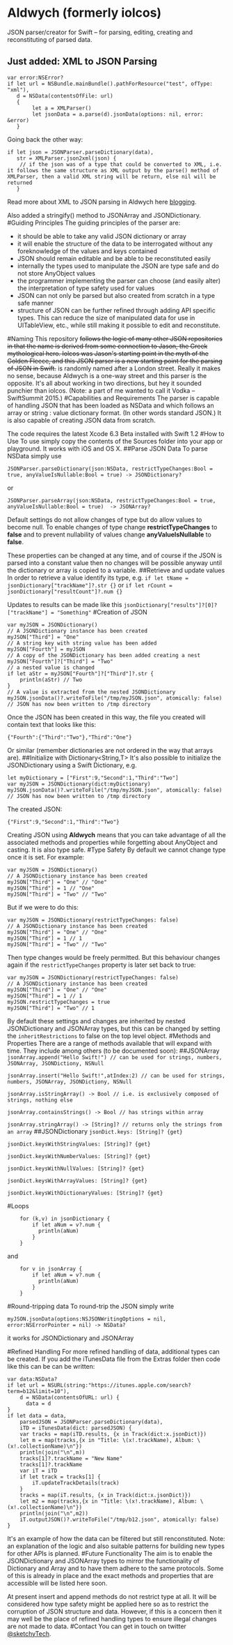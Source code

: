 # Aldwych (formerly iolcos)
JSON parser/creator for Swift &ndash; for parsing, editing, creating and reconstituting of parsed data.
## Just added: XML to JSON Parsing
```
var error:NSError?
if let url = NSBundle.mainBundle().pathForResource("test", ofType: "xml"),
   d = NSData(contentsOfFile: url)
   {
        let a = XMLParser()
        let jsonData = a.parse(d).jsonData(options: nil, error: &error)
   }
```
Going back the other way:
```
if let json = JSONParser.parseDictionary(data),
   str = XMLParser.json2xml(json) {
    // if the json was of a type that could be converted to XML, i.e. it follows the same structure as XML output by the parse() method of XMLParser, then a valid XML string will be return, else nil will be returned
   }
```
Read more about XML to JSON parsing in Aldwych here [blogging](http://sketchytech.blogspot.com).

Also added a stringify() method to JSONArray and JSONDictionary.
#Guiding Principles
The guiding principles of the parser are:

* it should be able to take any valid JSON dictionary or array
* it will enable the structure of the data to be interrogated without any foreknowledge of the values and keys contained
* JSON should remain editable and be able to be reconstituted easily
* internally the types used to manipulate the JSON are type safe and do not store AnyObject values
* the programmer implementing the parser can choose (and easily alter) the interpretation of type safety used for values
* JSON can not only be parsed but also created from scratch in a type safe manner
* structure of JSON can be further refined through adding API specific types. This can reduce the size of manipulated data for use in UITableView, etc., while still making it possible to edit and reconstitute.

#Naming
This repository ~~follows the logic of many other JSON repositories in that the name is derived from some connection to Jason, the Greek mythological hero. Iolcos was Jason's starting point in the myth of the Golden Fleece, and this JSON parser is a new starting point for the parsing of JSON in Swift.~~ is randomly named after a London street. Really it makes no sense, because Aldwych is a one-way street and this parser is the opposite. It's all about working in two directions, but hey it sounded punchier than iolcos. (Note: a part of me wanted to call it Vodka &ndash; SwiftSummit 2015.) 
#Capabilities and Requirements
The parser is capable of handling JSON that has been loaded as NSData and which follows an array or string : value dictionary format. (In other words standard JSON.) It is also capable of creating JSON data from scratch.

The code requires the latest Xcode 6.3 Beta installed with Swift 1.2
#How to Use
To use simply copy the contents of the Sources folder into your app or playground. It works with iOS and OS X.
##Parse JSON Data
To parse NSData simply use

`JSONParser.parseDictionary(json:NSData, restrictTypeChanges:Bool = true, anyValueIsNullable:Bool = true) -> JSONDictionary?`

or 

`JSONParser.parseArray(json:NSData, restrictTypeChanges:Bool = true, anyValueIsNullable:Bool = true)  -> JSONArray?`

Default settings do not allow changes of type but do allow values to become null. To enable changes of type change **restrictTypeChanges** to **false** and to prevent nullability of values change **anyValueIsNullable** to **false**.

These properties can be changed at any time, and of course if the JSON is parsed into a constant value then no changes will be possible anyway until the dictionary or array is copied to a variable.
##Retrieve and update values
In order to retrieve a value identify its type, e.g. `if let tName = jsonDictionary["trackName"]?.str {}` or `if let rCount = jsonDictionary["resultCount"]?.num {}`

Updates to results can be made like this `jsonDictionary["results"]?[0]?["trackName"] = "Something"`
#Creation of JSON
    
    var myJSON = JSONDictionary()
    // A JSONDictionary instance has been created
    myJSON["Third"] = "One"
    // A string key with string value has been added
    myJSON["Fourth"] = myJSON
    // A copy of the JSONDictionary has been added creating a nest
    myJSON["Fourth"]?["Third"] = "Two"
    // a nested value is changed
    if let aStr = myJSON["Fourth"]?["Third"]?.str {
        println(aStr) // Two
    }
    // A value is extracted from the nested JSONDictionary
    myJSON.jsonData()?.writeToFile("/tmp/myJSON.json", atomically: false)
    // JSON has now been written to /tmp directory

Once the JSON has been created in this way, the file you created will contain text that looks like this:

`{"Fourth":{"Third":"Two"},"Third":"One"}`

Or similar (remember dictionaries are not ordered in the way that arrays are).
##Initialize with Dictionary<String,T>
It's also possible to initialize the JSONDictionary using a Swift Dictionary, e.g.

    let myDictionary = ["First":9,"Second":1,"Third":"Two"]
    var myJSON = JSONDictionary(dict:myDictionary)
    myJSON.jsonData()?.writeToFile("/tmp/myJSON.json", atomically: false)
    // JSON has now been written to /tmp directory

The created JSON:

`{"First":9,"Second":1,"Third":"Two"}`

Creating JSON using **Aldwych** means that you can take advantage of all the associated methods and properties while forgetting about AnyObject and casting. It is also type safe.
#Type Safety
By default we cannot change type once it is set. For example:
    
    var myJSON = JSONDictionary()
    // A JSONDictionary instance has been created
    myJSON["Third"] = "One" // "One"
    myJSON["Third"] = 1 // "One"
    myJSON["Third"] = "Two" // "Two"

But if we were to do this:
    
    var myJSON = JSONDictionary(restrictTypeChanges: false)
    // A JSONDictionary instance has been created
    myJSON["Third"] = "One" // "One"
    myJSON["Third"] = 1 // 1
    myJSON["Third"] = "Two" // "Two"

Then type changes would be freely permitted. But this behaviour changes again if the `restrictTypeChanges` property is later set back to true:

    var myJSON = JSONDictionary(restrictTypeChanges: false)
    // A JSONDictionary instance has been created
    myJSON["Third"] = "One" // "One"
    myJSON["Third"] = 1 // 1
    myJSON.restrictTypeChanges = true
    myJSON["Third"] = "Two" // 1

By default these settings and changes are inherited by nested JSONDictionary and JSONArray types, but this can be changed by setting the `inheritRestrictions` to false on the top level object.
#Methods and Properties
There are a range of methods available that will expand with time. They include among others (to be documented soon):
##JSONArray
`jsonArray.append("Hello Swift!") // can be used for strings, numbers, JSONArray, JSONDictiony, NSNull`

`jsonArray.insert("Hello Swift!",atIndex:2) // can be used for strings, numbers, JSONArray, JSONDictiony, NSNull`

`jsonArray.isStringArray() -> Bool // i.e. is exclusively composed of strings, nothing else`

`jsonArray.containsStrings() -> Bool // has strings within array`

`jsonArray.stringArray() -> [String]? // returns only the strings from an array`
##JSONDictionary
`jsonDict.keys: [String]? {get}`

`jsonDict.keysWithStringValues: [String]? {get}`

`jsonDict.keysWithNumberValues: [String]? {get}`

`jsonDict.keysWithNullValues: [String]? {get}`

`jsonDict.keysWithArrayValues: [String]? {get}`

`jsonDict.keysWithDictionaryValues: [String]? {get}`

#Loops

        for (k,v) in jsonDictionary {
            if let aNum = v?.num {
              println(aNum)
            }
        }

and

        for v in jsonArray {
            if let aNum = v?.num {
              println(aNum)
            }
        }


#Round-tripping data
To round-trip the JSON simply write

`myJSON.jsonData(options:NSJSONWritingOptions = nil, error:NSErrorPointer = nil) -> NSData?`

it works for JSONDictionary and JSONArray

#Refined Handling
For more refined handling of data, additional types can be created. If you add the iTunesData file from the Extras folder then code like this can be can be written:

    var data:NSData?
    if let url = NSURL(string:"https://itunes.apple.com/search?term=b12&limit=10"),
        d = NSData(contentsOfURL: url) {
          data = d
    }
    if let data = data,
        parsedJSON = JSONParser.parseDictionary(data),
        iTD = iTunesData(dict: parsedJSON) {
        var tracks = map(iTD.results, {x in Track(dict:x.jsonDict)})
        let m = map(tracks,{x in "Title: \(x!.trackName), Album: \(x!.collectionName)\n"})
        println(join("\n",m))
        tracks[1]?.trackName = "New Name"
        tracks[1]?.trackName
        var iT = iTD
        if let track = tracks[1] {
            iT.updateTrackDetails(track)
        }
        tracks = map(iT.results, {x in Track(dict:x.jsonDict)})
        let m2 = map(tracks,{x in "Title: \(x!.trackName), Album: \(x!.collectionName)\n"})
        println(join("\n",m2))
        iT.outputJSON()?.writeToFile("/tmp/b12.json", atomically: false)
    }
It's an example of how the data can be filtered but still renconstituted. Note: an explanation of the logic and also suitable patterns for building new types for other APIs is planned. 
#Future Functionality
The aim is to enable the JSONDictionary and JSONArray types to mirror the functionality of Dictionary and Array and to have them adhere to the same protocols. Some of this is already in place and the exact methods and properties that are accessible will be listed here soon.

At present insert and append methods do not restrict type at all. It will be considered how type safety might be applied here so as to restrict the corruption of JSON structure and data. However, if this is a concern then it may well be the place of refined handling types to ensure illegal changes are not made to data.
#Contact
You can get in touch on twitter [@sketchyTech](http://twitter.com/sketchyTech).

